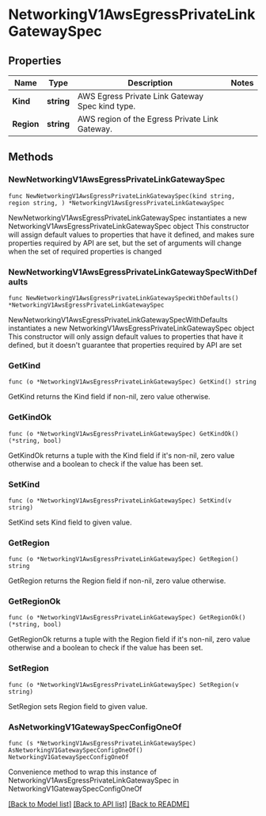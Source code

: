 # NetworkingV1AwsEgressPrivateLinkGatewaySpec

## Properties

Name | Type | Description | Notes
------------ | ------------- | ------------- | -------------
**Kind** | **string** | AWS Egress Private Link Gateway Spec kind type. | 
**Region** | **string** | AWS region of the Egress Private Link Gateway. | 

## Methods

### NewNetworkingV1AwsEgressPrivateLinkGatewaySpec

`func NewNetworkingV1AwsEgressPrivateLinkGatewaySpec(kind string, region string, ) *NetworkingV1AwsEgressPrivateLinkGatewaySpec`

NewNetworkingV1AwsEgressPrivateLinkGatewaySpec instantiates a new NetworkingV1AwsEgressPrivateLinkGatewaySpec object
This constructor will assign default values to properties that have it defined,
and makes sure properties required by API are set, but the set of arguments
will change when the set of required properties is changed

### NewNetworkingV1AwsEgressPrivateLinkGatewaySpecWithDefaults

`func NewNetworkingV1AwsEgressPrivateLinkGatewaySpecWithDefaults() *NetworkingV1AwsEgressPrivateLinkGatewaySpec`

NewNetworkingV1AwsEgressPrivateLinkGatewaySpecWithDefaults instantiates a new NetworkingV1AwsEgressPrivateLinkGatewaySpec object
This constructor will only assign default values to properties that have it defined,
but it doesn't guarantee that properties required by API are set

### GetKind

`func (o *NetworkingV1AwsEgressPrivateLinkGatewaySpec) GetKind() string`

GetKind returns the Kind field if non-nil, zero value otherwise.

### GetKindOk

`func (o *NetworkingV1AwsEgressPrivateLinkGatewaySpec) GetKindOk() (*string, bool)`

GetKindOk returns a tuple with the Kind field if it's non-nil, zero value otherwise
and a boolean to check if the value has been set.

### SetKind

`func (o *NetworkingV1AwsEgressPrivateLinkGatewaySpec) SetKind(v string)`

SetKind sets Kind field to given value.


### GetRegion

`func (o *NetworkingV1AwsEgressPrivateLinkGatewaySpec) GetRegion() string`

GetRegion returns the Region field if non-nil, zero value otherwise.

### GetRegionOk

`func (o *NetworkingV1AwsEgressPrivateLinkGatewaySpec) GetRegionOk() (*string, bool)`

GetRegionOk returns a tuple with the Region field if it's non-nil, zero value otherwise
and a boolean to check if the value has been set.

### SetRegion

`func (o *NetworkingV1AwsEgressPrivateLinkGatewaySpec) SetRegion(v string)`

SetRegion sets Region field to given value.



### AsNetworkingV1GatewaySpecConfigOneOf

`func (s *NetworkingV1AwsEgressPrivateLinkGatewaySpec) AsNetworkingV1GatewaySpecConfigOneOf() NetworkingV1GatewaySpecConfigOneOf`

Convenience method to wrap this instance of NetworkingV1AwsEgressPrivateLinkGatewaySpec in NetworkingV1GatewaySpecConfigOneOf

[[Back to Model list]](../README.md#documentation-for-models) [[Back to API list]](../README.md#documentation-for-api-endpoints) [[Back to README]](../README.md)



